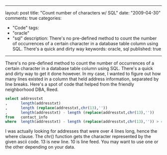 
---
layout: post
title: "Count number of characters w/ SQL"
date: "2009-04-30"
comments: true
categories:
  - "Code"
tags:
  - "oracle"
  - "sql"
description: There's no pre-defined method to count the number of occurrences of a certain character in a database table column using SQL.  There's a quick and dirty way
keywords: oracle, sql
published: true
---

There's no pre-defined method to count the number of occurrences of a certain character in a database table column using SQL.  There's a quick and dirty way to get it done however.  In my case, I wanted to figure out how many lines existed in a column that held address information, separated by line breaks.  Here's a spot of code that helped from the friendly neighborhood DBA, Reed.
<!--more-->

```sql
select addresstxt
,      length(addresstxt)
,      length (replace(addresstxt,chr(13),''))
,      length(addresstxt) - length (replace(addresstxt,chr(13),'')) 
from   contact_info 
where  length(addresstxt) - length (replace(addresstxt,chr(13),'')) > 4
```

I was actually looking for addresses that were over 4 lines long, hence the where clause.  The chr() function gets the character represented by the given ascii code.  13 is new line.  10 is line feed.  You may want to use one or the other depending on your data.

  
